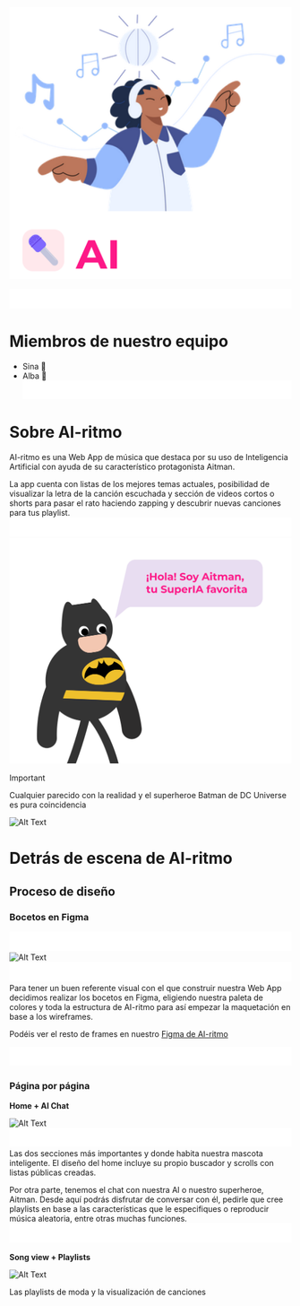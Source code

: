 ![Alt Text](readme/logo.png)

![Alt Text](readme/blank-space3.png)
# Miembros de nuestro equipo

- Sina :hibiscus:
- Alba :cherry_blossom:
![Alt Text](readme/blank-space3.png)
# Sobre AI-ritmo

AI-ritmo es una Web App de música que destaca por su uso de Inteligencia Artificial con ayuda de su característico protagonista Aitman. 

La app cuenta con listas de los mejores temas actuales, posibilidad de visualizar la letra de la canción escuchada y sección de videos cortos o shorts para pasar el rato haciendo zapping y descubrir nuevas canciones para tus playlist.
![Alt Text](readme/blank-space3.png)
![Alt Text](readme/aitman.png)

> [!IMPORTANT]
> Cualquier parecido con la realidad y el superheroe Batman de DC Universe es pura coincidencia

![Alt Text](readme/blank-space2.png)
# Detrás de escena de AI-ritmo 

## Proceso de diseño

### Bocetos en Figma
![Alt Text](readme/blank-space3.png)
![Alt Text](readme/bocetos1.png)
![Alt Text](readme/blank-space3.png)
Para tener un buen referente visual con el que construir nuestra Web App decidimos realizar los bocetos en Figma, eligiendo nuestra paleta de colores y toda la estructura de AI-ritmo para así empezar la maquetación en base a los wireframes.

Podéis ver el resto de frames en nuestro [Figma de AI-ritmo](https://www.figma.com/file/rd1dnwoAr4nrLZ5b8NZ5Vb/AI-ritmo?type=design&node-id=137%3A907&mode=design&t=GAKFFLBAPFVE8Lke-1)

![Alt Text](readme/blank-space3.png)
### Página por página

**Home + AI Chat**

![Alt Text](readme/home-aitman.png)
![Alt Text](readme/blank-space3.png)
Las dos secciones más importantes y donde habita nuestra mascota inteligente. El diseño del home incluye su propio buscador y scrolls con listas públicas creadas.

Por otra parte, tenemos el chat con nuestra AI o nuestro superheroe, Aitman. Desde aquí podrás disfrutar de conversar con él, pedirle que cree playlists en base a las características que le especifiques o reproducir música aleatoria, entre otras muchas funciones.
![Alt Text](readme/blank-space3.png)

**Song view + Playlists**

![Alt Text](readme/songs.png)

Las playlists de moda y la visualización de canciones